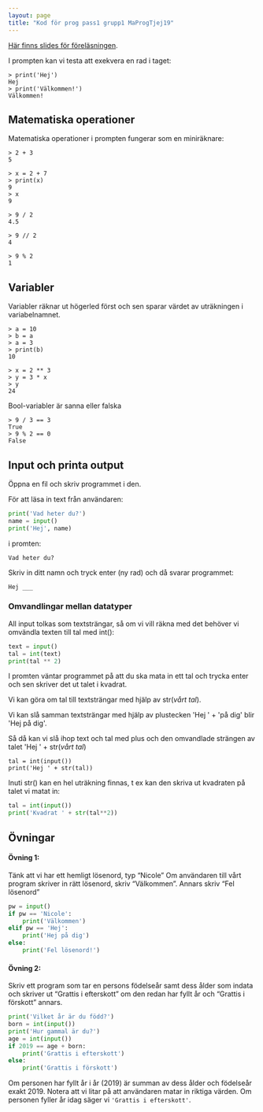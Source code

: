 ```yaml
---
layout: page
title: "Kod för prog pass1 grupp1 MaProgTjej19"
---
```


[Här finns slides för föreläsningen](https://docs.google.com/presentation/d/1cny5LYP0HtL2TGslr_ZBUxCxvYSomZDTQLzeh7Ap5S0/edit?usp=sharing).

I prompten kan vi testa att exekvera en rad i taget:
```
> print('Hej')
Hej
> print('Välkommen!')
Välkommen!
```
## Matematiska operationer
Matematiska operationer i prompten fungerar som en miniräknare:

```
> 2 + 3
5

> x = 2 + 7
> print(x)
9
> x
9

> 9 / 2
4.5

> 9 // 2
4

> 9 % 2
1
```
## Variabler

Variabler räknar ut högerled först och sen sparar värdet av uträkningen i variabelnamnet.

```
> a = 10
> b = a
> a = 3
> print(b)
10

> x = 2 ** 3
> y = 3 * x
> y
24
```

Bool-variabler är sanna eller falska
```
> 9 / 3 == 3
True
> 9 % 2 == 0
False
```
## Input och printa output

Öppna en fil och skriv programmet i den.

För att läsa in text från användaren:
```python
print('Vad heter du?')
name = input()
print('Hej', name)
```
i promten:
```
Vad heter du?
```
Skriv in ditt namn och tryck enter (ny rad) och då svarar programmet:
```
Hej ___
```

### Omvandlingar mellan datatyper

All input tolkas som textsträngar, så om vi vill räkna med det behöver vi omvändla texten till tal med int():

```python
text = input()
tal = int(text)
print(tal ** 2)
```

I promten väntar programmet på att du ska mata in ett tal och trycka enter och sen skriver det ut talet i kvadrat.

Vi kan göra om tal till textsträngar med hjälp av str(*vårt tal*).

Vi kan slå samman textsträngar med hjälp av plustecken 'Hej ' + 'på dig' blir 'Hej på dig'.

Så då kan vi slå ihop text och tal med plus och den omvandlade strängen av talet 'Hej ' + str(*vårt tal*)
```pyhton
tal = int(input())
print('Hej ' + str(tal))
```

Inuti str() kan en hel uträkning finnas, t ex kan den skriva ut kvadraten på talet vi matat in:
```python
tal = int(input())
print('Kvadrat ' + str(tal**2))
```

## Övningar
#### Övning 1: 
Tänk att vi har ett hemligt lösenord, typ “Nicole”
Om användaren till vårt program skriver in rätt lösenord, skriv “Välkommen”.
Annars skriv “Fel lösenord”

```python
pw = input()
if pw == 'Nicole':
    print('Välkommen')
elif pw == 'Hej':
    print('Hej på dig')
else:
    print('Fel lösenord!')
```

#### Övning 2:
Skriv ett program som tar en persons födelseår samt dess ålder som indata och skriver ut “Grattis i efterskott” om den redan har fyllt år och “Grattis i förskott” annars.
```python
print('Vilket år är du född?')
born = int(input())
print('Hur gammal är du?')
age = int(input())
if 2019 == age + born:
    print('Grattis i efterskott')
else:
    print('Grattis i förskott')
```
Om personen har fyllt år i år (2019) är summan av dess ålder och födelseår exakt 2019. Notera att vi litar på att användaren matar in riktiga värden. Om personen fyller år idag säger vi `'Grattis i efterskott'`.

